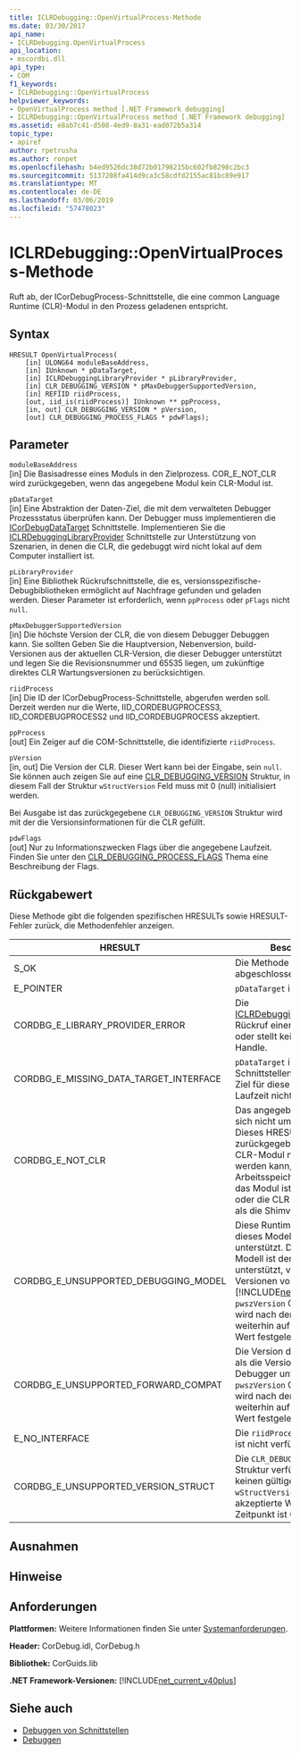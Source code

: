 ```yaml
---
title: ICLRDebugging::OpenVirtualProcess-Methode
ms.date: 03/30/2017
api_name:
- ICLRDebugging.OpenVirtualProcess
api_location:
- mscordbi.dll
api_type:
- COM
f1_keywords:
- ICLRDebugging::OpenVirtualProcess
helpviewer_keywords:
- OpenVirtualProcess method [.NET Framework debugging]
- ICLRDebugging::OpenVirtualProcess method [.NET Framework debugging]
ms.assetid: e8ab7c41-d508-4ed9-8a31-ead072b5a314
topic_type:
- apiref
author: rpetrusha
ms.author: ronpet
ms.openlocfilehash: b4ed9526dc38d72b01798215bc602fb8298c2bc3
ms.sourcegitcommit: 5137208fa414d9ca3c58cdfd2155ac81bc89e917
ms.translationtype: MT
ms.contentlocale: de-DE
ms.lasthandoff: 03/06/2019
ms.locfileid: "57478023"
---
```

# <a name="iclrdebuggingopenvirtualprocess-method"></a>ICLRDebugging::OpenVirtualProcess-Methode
Ruft ab, der ICorDebugProcess-Schnittstelle, die eine common Language Runtime (CLR)-Modul in den Prozess geladenen entspricht.  
  
## <a name="syntax"></a>Syntax  
  
```  
HRESULT OpenVirtualProcess(  
    [in] ULONG64 moduleBaseAddress,  
    [in] IUnknown * pDataTarget,  
    [in] ICLRDebuggingLibraryProvider * pLibraryProvider,  
    [in] CLR_DEBUGGING_VERSION * pMaxDebuggerSupportedVersion,  
    [in] REFIID riidProcess,  
    [out, iid_is(riidProcess)] IUnknown ** ppProcess,  
    [in, out] CLR_DEBUGGING_VERSION * pVersion,  
    [out] CLR_DEBUGGING_PROCESS_FLAGS * pdwFlags);  
```  
  
## <a name="parameters"></a>Parameter  
 `moduleBaseAddress`  
 [in] Die Basisadresse eines Moduls in den Zielprozess. COR_E_NOT_CLR wird zurückgegeben, wenn das angegebene Modul kein CLR-Modul ist.  
  
 `pDataTarget`  
 [in] Eine Abstraktion der Daten-Ziel, die mit dem verwalteten Debugger Prozessstatus überprüfen kann. Der Debugger muss implementieren die [ICorDebugDataTarget](../../../../docs/framework/unmanaged-api/debugging/icordebugdatatarget-interface.md) Schnittstelle. Implementieren Sie die [ICLRDebuggingLibraryProvider](../../../../docs/framework/unmanaged-api/debugging/iclrdebugginglibraryprovider-interface.md) Schnittstelle zur Unterstützung von Szenarien, in denen die CLR, die gedebuggt wird nicht lokal auf dem Computer installiert ist.  
  
 `pLibraryProvider`  
 [in] Eine Bibliothek Rückrufschnittstelle, die es, versionsspezifische-Debugbibliotheken ermöglicht auf Nachfrage gefunden und geladen werden. Dieser Parameter ist erforderlich, wenn `ppProcess` oder `pFlags` nicht `null`.  
  
 `pMaxDebuggerSupportedVersion`  
 [in] Die höchste Version der CLR, die von diesem Debugger Debuggen kann. Sie sollten Geben Sie die Hauptversion, Nebenversion, build-Versionen aus der aktuellen CLR-Version, die dieser Debugger unterstützt und legen Sie die Revisionsnummer und 65535 liegen, um zukünftige direktes CLR Wartungsversionen zu berücksichtigen.  
  
 `riidProcess`  
 [in] Die ID der ICorDebugProcess-Schnittstelle, abgerufen werden soll. Derzeit werden nur die Werte, IID_CORDEBUGPROCESS3, IID_CORDEBUGPROCESS2 und IID_CORDEBUGPROCESS akzeptiert.  
  
 `ppProcess`  
 [out] Ein Zeiger auf die COM-Schnittstelle, die identifizierte `riidProcess`.  
  
 `pVersion`  
 [in, out] Die Version der CLR. Dieser Wert kann bei der Eingabe, sein `null`. Sie können auch zeigen Sie auf eine [CLR_DEBUGGING_VERSION](../../../../docs/framework/unmanaged-api/debugging/clr-debugging-version-structure.md) Struktur, in diesem Fall der Struktur `wStructVersion` Feld muss mit 0 (null) initialisiert werden.  
  
 Bei Ausgabe ist das zurückgegebene `CLR_DEBUGGING_VERSION` Struktur wird mit der die Versionsinformationen für die CLR gefüllt.  
  
 `pdwFlags`  
 [out] Nur zu Informationszwecken Flags über die angegebene Laufzeit. Finden Sie unter den [CLR_DEBUGGING_PROCESS_FLAGS](../../../../docs/framework/unmanaged-api/debugging/clr-debugging-process-flags-enumeration.md) Thema eine Beschreibung der Flags.  
  
## <a name="return-value"></a>Rückgabewert  
 Diese Methode gibt die folgenden spezifischen HRESULTs sowie HRESULT-Fehler zurück, die Methodenfehler anzeigen.  
  
|HRESULT|Beschreibung|  
|-------------|-----------------|  
|S_OK|Die Methode wurde erfolgreich abgeschlossen.|  
|E_POINTER|`pDataTarget` ist `null`.|  
|CORDBG_E_LIBRARY_PROVIDER_ERROR|Die [ICLRDebuggingLibraryProvider](../../../../docs/framework/unmanaged-api/debugging/iclrdebugginglibraryprovider-interface.md) Rückruf einen Fehler zurück oder stellt kein gültiges Handle.|  
|CORDBG_E_MISSING_DATA_TARGET_INTERFACE|`pDataTarget` implementiert die Schnittstellen für erforderliche Ziel für diese Version der Laufzeit nicht.|  
|CORDBG_E_NOT_CLR|Das angegebene Modul ist es sich nicht um ein CLR-Modul. Dieses HRESULT wird auch zurückgegeben, wenn ein CLR-Modul nicht ermittelt werden kann, da der Arbeitsspeicher ist beschädigt, das Modul ist nicht verfügbar oder die CLR-Version ist neuer als die Shimversion.|  
|CORDBG_E_UNSUPPORTED_DEBUGGING_MODEL|Diese Runtime-Version wird dieses Modell Debuggen nicht unterstützt. Das Debuggen Modell ist derzeit nicht unterstützt, von der CLR-Versionen vor der [!INCLUDE[net_v40_long](../../../../includes/net-v40-long-md.md)]. Die `pwszVersion` Output-Parameter wird nach dem dieser Fehler weiterhin auf den richtigen Wert festgelegt.|  
|CORDBG_E_UNSUPPORTED_FORWARD_COMPAT|Die Version der CLR ist größer als die Version, die dieser Debugger unterstützt. Die `pwszVersion` Output-Parameter wird nach dem dieser Fehler weiterhin auf den richtigen Wert festgelegt.|  
|E_NO_INTERFACE|Die `riidProcess` Schnittstelle ist nicht verfügbar.|  
|CORDBG_E_UNSUPPORTED_VERSION_STRUCT|Die `CLR_DEBUGGING_VERSION` Struktur verfügt nicht über keinen gültigen Wert für `wStructVersion`. Der einzige akzeptierte Wert zu diesem Zeitpunkt ist 0.|  
  
## <a name="exceptions"></a>Ausnahmen  
  
## <a name="remarks"></a>Hinweise  
  
## <a name="requirements"></a>Anforderungen  
 **Plattformen:** Weitere Informationen finden Sie unter [Systemanforderungen](../../../../docs/framework/get-started/system-requirements.md).  
  
 **Header:** CorDebug.idl, CorDebug.h  
  
 **Bibliothek:** CorGuids.lib  
  
 **.NET Framework-Versionen:** [!INCLUDE[net_current_v40plus](../../../../includes/net-current-v40plus-md.md)]  
  
## <a name="see-also"></a>Siehe auch
- [Debuggen von Schnittstellen](../../../../docs/framework/unmanaged-api/debugging/debugging-interfaces.md)
- [Debuggen](../../../../docs/framework/unmanaged-api/debugging/index.md)
